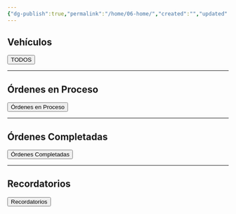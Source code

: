 ```yaml
---
{"dg-publish":true,"permalink":"/home/06-home/","created":"","updated":""}
---
```



## Vehículos

<a href="obsidian://open?vault=Carros%20Gt&file=Home%2FTodos"><button class="btn success">TODOS</button></a>

---

## Órdenes en Proceso 

<a href="obsidian://open?vault=Carros%20Gt&file=Home%2F05%20%C3%93rdenes%20en%20Proceso"><button class="btn success">Órdenes en Proceso</button></a>

---

## Órdenes Completadas

<a href="obsidian://open?vault=Carros%20Gt&file=Home%2F04%20%C3%93rdenes%20Completadas"><button class="btn success">Órdenes Completadas</button></a>

---

## Recordatorios 

<a href="obsidian://open?vault=Carros%20Gt&file=Home%2F01%20Recordatorios"><button class="btn success">Recordatorios</button></a>